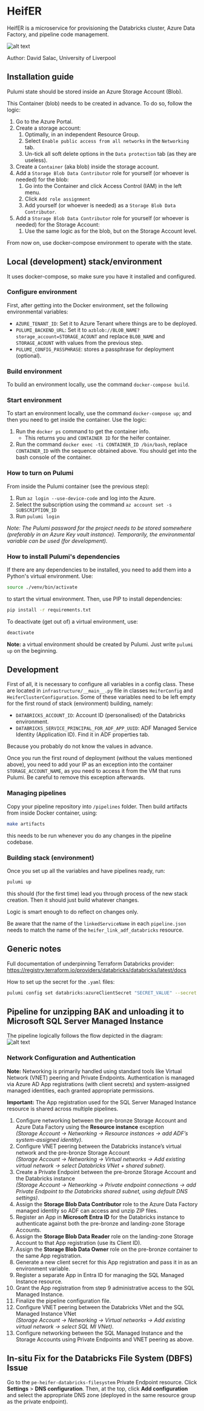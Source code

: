 # HeifER
HeifER is a microservice for provisioning the Databricks cluster,
Azure Data Factory, and pipeline code management.

![alt text](assets-docs/heifer.png)

Author: David Salac, University of Liverpool

## Installation guide
Pulumi state should be stored inside an Azure Storage Account (Blob).

This Container (blob) needs to be created in advance. To do so, follow the logic:
1. Go to the Azure Portal.
2. Create a storage account:
    1. Optimally, in an independent Resource Group.
    2. Select `Enable public access from all networks` in the `Networking` tab.
    3. Un-tick all soft delete options in the `Data protection` tab (as they are useless).
3. Create a `Container` (aka blob) inside the storage account.
3. Add a `Storage Blob Data Contributor` role for yourself (or whoever is needed) for the blob:
    1. Go into the Container and click Access Control (IAM) in the left menu.
    2. Click `Add role assignment`
    3. Add yourself (or whoever is needed) as a `Storage Blob Data Contributor`.
3. Add a `Storage Blob Data Contributor` role for yourself (or whoever is needed) for the Storage Account:
    1. Use the same logic as for the blob, but on the Storage Account level.

From now on, use docker-compose environment to operate with the state.

## Local (development) stack/environment
It uses docker-compose, so make sure you have it installed and configured.

### Configure environment
First, after getting into the Docker environment, set the following environmental variables:
 - `AZURE_TENANT_ID`: Set it to Azure Tenant where things are to be deployed.
 - `PULUMI_BACKEND_URL`: Set it to `azblob://BLOB_NAME?storage_account=STORAGE_ACOUNT`
    and replace `BLOB_NAME` and `STORAGE_ACOUNT` with values from the previous step.
 - `PULUMI_CONFIG_PASSPHRASE`: stores a passphrase for deployment (optional).

### Build environment
To build an environment locally, use the command `docker-compose build`.

### Start environment
To start an environment locally, use the command `docker-compose up`; and then you
need to get inside the container. Use the logic:
1. Run the `docker ps` command to get the container info.
    - This returns you and `CONTAINER ID` for the heifer container.
2. Run the command `docker exec -ti CONTAINER_ID /bin/bash`, replace `CONTAINER_ID`
with the sequence obtained above. You should get into the bash console of the container.

### How to turn on Pulumi
From inside the Pulumi container (see the previous step):
1. Run `az login --use-device-code` and log into the Azure.
2. Select the subscription using the command `az account set -s SUBSCRIPTION_ID`
3. Run `pulumi login`

_Note: The Pulumi password for the project needs to be stored somewhere (preferably in an Azure Key vault instance).
Temporarily, the environmental variable can be used (for development)._

### How to install Pulumi's dependencies
If there are any dependencies to be installed, you need to add them
into a Python's virtual environment. Use:
```bash
source ./venv/bin/activate
```
to start the virtual environment. 
Then, use PIP to install dependencies:
```bash
pip install -r requirements.txt
```
To deactivate (get out of) a virtual environment, use:
```bash
deactivate
```

**Note:** a virtual environment should be created by Pulumi. Just write `pulumi up` on the beginning.

## Development
First of all, it is necessary to configure all variables in a config
class. These are located in `infrastructure/__main__.py` file in
classes `HeiferConfig` and `HeiferClusterConfiguration`. Some of these
variables need to be left empty for the first round of stack
(environment) building, namely:
 - `DATABRICKS_ACCOUNT_ID`: Account ID (personalised) of the
   Databricks environment.
 - `DATABRICKS_SERVICE_PRINCIPAL_FOR_ADF_APP_UUID`: ADF Managed
   Service Identity (Application ID). Find it in ADF properties tab.

Because you probably do not know the values in advance.

Once you run the first round of deployment (without the values mentioned
above), you need to add your IP as an exception into the container
`STORAGE_ACCOUNT_NAME`, as you need to access it from the VM that
runs Pulumi. Be careful to remove this exception afterwards.

### Managing pipelines
Copy your pipeline repository into `/pipelines` folder. Then build
artifacts from inside Docker container, using:
```bash
make artifacts
```
this needs to be run whenever you do any changes in the pipeline
codebase.

### Building stack (environment)
Once you set up all the variables and have pipelines ready, run:
```bash
pulumi up
```
this should (for the first time) lead you through process of the new stack creation. Then it should just build whatever changes.

Logic is smart enough to do reflect on changes only. 

Be aware that the name of the `linkedServiceName` in each
`pipeline.json` needs to match the name of the
`heifer_link_adf_databricks` resource.

## Generic notes
Full documentation of underpinning Terraform Databricks provider:
https://registry.terraform.io/providers/databricks/databricks/latest/docs

How to set up the secret for the `.yaml` files:
```bash
pulumi config set databricks:azureClientSecret "SECRET_VALUE" --secret
```

## Pipeline for unzipping BAK and unloading it to Microsoft SQL Server Managed Instance
The pipeline logically follows the flow depicted in the diagram:  
![alt text](assets-docs/bakpipeline.png)

### Network Configuration and Authentication
**Note:** Networking is primarily handled using standard tools like Virtual Network (VNET) peering and Private Endpoints. Authentication is managed via Azure AD App registrations (with client secrets) and system-assigned managed identities, each granted appropriate permissions.

**Important:** The App registration used for the SQL Server Managed Instance resource is shared across multiple pipelines.

1. Configure networking between the pre-bronze Storage Account and Azure Data Factory using the **Resource instance** exception  
   _(Storage Account → Networking → Resource instances → add ADF’s system-assigned identity)_.
2. Configure VNET peering between the Databricks instance’s virtual network and the pre-bronze Storage Account  
   _(Storage Account → Networking → Virtual networks → Add existing virtual network → select Databricks VNet + shared subnet)_.
3. Create a Private Endpoint between the pre-bronze Storage Account and the Databricks instance  
   _(Storage Account → Networking → Private endpoint connections → add Private Endpoint to the Databricks shared subnet, using default DNS settings)_.
4. Assign the **Storage Blob Data Contributor** role to the Azure Data Factory managed identity so ADF can access and unzip ZIP files.
5. Register an App in **Microsoft Entra ID** for the Databricks instance to authenticate against both the pre-bronze and landing-zone Storage Accounts.
6. Assign the **Storage Blob Data Reader** role on the landing-zone Storage Account to that App registration (use its Client ID).
7. Assign the **Storage Blob Data Owner** role on the pre-bronze container to the same App registration.
8. Generate a new client secret for this App registration and pass it in as an environment variable.
9. Register a separate App in Entra ID for managing the SQL Managed Instance resource.
10. Grant the App registration from step 9 administrative access to the SQL Managed Instance.
11. Finalize the pipeline configuration file.
12. Configure VNET peering between the Databricks VNet and the SQL Managed Instance VNet  
    _(Storage Account → Networking → Virtual networks → Add existing virtual network → select SQL MI VNet)_.
13. Configure networking between the SQL Managed Instance and the Storage Accounts using Private Endpoints and VNET peering as above.

## In-situ Fix for the Databricks File System (DBFS) Issue
Go to the `pe-heifer-databricks-filesystem` Private Endpoint resource. Click **Settings** > **DNS configuration**. Then, at the top, click **Add configuration** and select the appropriate DNS zone (deployed in the same resource group as the private endpoint).
